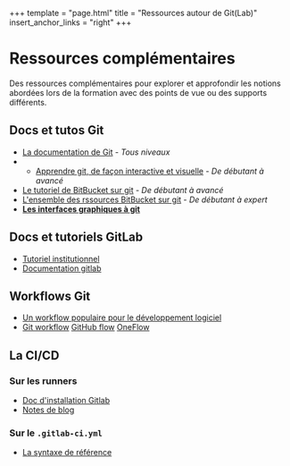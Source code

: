 +++
template = "page.html"
title = "Ressources autour de Git(Lab)"
insert_anchor_links = "right"
+++

# Ressources complémentaires

Des ressources complémentaires pour explorer et approfondir les notions abordées lors de la formation avec des points de vue ou des supports différents. 

## Docs et tutos Git

* [La documentation de Git](https://git-scm.com) - *Tous niveaux*
* * [Apprendre git, de façon interactive et visuelle](https://learngitbranching.js.org/?locale=fr_FR) - *De débutant à avancé*
* [Le tutoriel de BitBucket sur git](https://www.atlassian.com/fr/git/tutorials/learn-git-with-bitbucket-cloud) - *De débutant à avancé*
* [L'ensemble des rssources BitBucket sur git](https://www.atlassian.com/git/tutorials) - *De débutant à expert*
* [**Les interfaces graphiques à git**](https://git-scm.com/downloads/guis)

## Docs et tutoriels GitLab

* [Tutoriel institutionnel](https://github.com/SocialGouv/tutoriel-gitlab)
* [Documentation gitlab](https://docs.gitlab.com/)

## Workflows Git

* [Un workflow populaire pour le développement logiciel](https://nvie.com/posts/a-successful-git-branching-model/)
* [Git workflow](https://git-scm.com/book/en/v2/Distributed-Git-Distributed-Workflows)
  [GitHub flow](https://guides.github.com/introduction/flow/)
  [OneFlow](https://www.endoflineblog.com/oneflow-a-git-branching-model-and-workflow)

## La CI/CD

### Sur les runners

- [Doc d'installation Gitlab](https://docs.gitlab.com/runner/install/)
- [Notes de blog](https://bdauvissat.gitlab.io/le-geek-montagnard/posts/divers/gitlab-runner/)

### Sur le `.gitlab-ci.yml`

- [La syntaxe de référence](https://docs.gitlab.com/ee/ci/yaml/)
